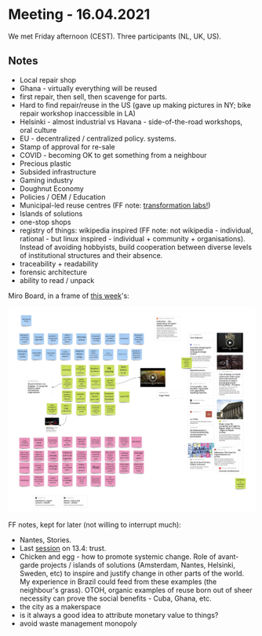 # Meeting - 16.04.2021

We met Friday afternoon (CEST). Three participants (NL, UK, US).

## Notes
- Local repair shop
- Ghana - virtually everything will be reused
- first repair, then sell, then scavenge for parts.
- Hard to find repair/reuse in the US (gave up making pictures in NY; bike repair workshop inaccessible in LA)
- Helsinki - almost industrial vs Havana - side-of-the-road workshops, oral culture
- EU - decentralized / centralized policy. systems.
- Stamp of approval for re-sale
- COVID - becoming OK to get something from a neighbour
- Precious plastic
- Subsided infrastructure
- Gaming industry
- Doughnut Economy
- Policies / OEM / Education
- Municipal-led reuse centres (FF note: [transformation labs!](../prototypes/transformation-labs/README.md))
- Islands of solutions
- one-stop shops
- registry of things: wikipedia inspired (FF note: not wikipedia - individual, rational - but linux inspired - individual + community + organisations). Instead of avoiding hobbyists, build cooperation between diverse levels of institutional structures and their absence.
- traceability + readability
- forensic architecture
- ability to read / unpack

Miro Board, in a frame of [this week](https://miro.com/app/board/o9J_lKTIy3I=/)'s:

[![](20210416-miro.jpg)](https://miro.com/app/board/o9J_lKTIy3I=/)

FF notes, kept for later (not willing to interrupt much):
- Nantes, Stories.
- Last [session](20210413-meeting.md) on 13.4: trust.
- Chicken and egg - how to promote systemic change. Role of avant-garde projects / islands of solutions (Amsterdam, Nantes, Helsinki, Sweden, etc) to inspire and justify change in other parts of the world. My experience in Brazil could feed from these examples (the neighbour's grass). OTOH, organic examples of reuse born out of sheer necessity can prove the social benefits - Cuba, Ghana, etc.
- the city as a makerspace
- is it always a good idea to attribute monetary value to things?
- avoid waste management monopoly
